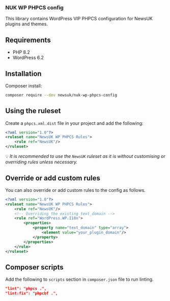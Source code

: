 ### NUK WP PHPCS config

This library contains WordPress VIP PHPCS configuration for NewsUK plugins and themes.

## Requirements
- PHP 8.2
- WordPress 6.2

## Installation

Composer install:

```bash
composer require --dev newsuk/nuk-wp-phpcs-config
```

## Using the ruleset
Create a `phpcs.xml.dist` file in your project and add the following:

```xml
<?xml version="1.0"?>
<ruleset name="NewsUK WP PHPCS Rules">
	<rule ref="NewsUK"/>
</ruleset>
```
💡 *It is recommended to use the `NewsUK` ruleset as it is without customising or overriding rules unless necessary.*

## Override or add custom rules
You can also override or add custom rules to the config as follows.

```xml
<?xml version="1.0"?>
<ruleset name="NewsUK WP PHPCS Rules">
	<rule ref="NewsUK"/>
	<!-- Overriding the existing text_domain -->
	<rule ref="WordPress.WP.I18n">
		<properties>
			<property name="text_domain" type="array">
				<element value="your_plugin_domain"/>
			</property>
		</properties>
	</rule>
</ruleset>
```
## Composer scripts
Add the following to `scripts` section in `composer.json` file to run linting.

```json
"lint": "phpcs .",
"lint:fix": "phpcbf .",
```